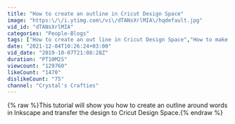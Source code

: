 ```yaml
---
title: "How to create an outline in Cricut Design Space"
image: "https:\/\/i.ytimg.com\/vi\/dTANsXrlMIA\/hqdefault.jpg"
vid_id: "dTANsXrlMIA"
categories: "People-Blogs"
tags: ["How to create an out line in Cricut Design Space","How to make an outline in design space","how to make an out line in cricut"]
date: "2021-12-04T10:26:24+03:00"
vid_date: "2019-10-07T21:08:28Z"
duration: "PT10M2S"
viewcount: "129760"
likeCount: "1470"
dislikeCount: "75"
channel: "Crystal's Crafties"
---
```

{% raw %}This tutorial will show you how to create an outline around words in Inkscape and transfer the design to Cricut Design Space.{% endraw %}
